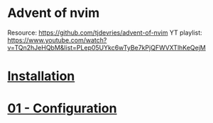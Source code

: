 # Advent of nvim
Resource: https://github.com/tjdevries/advent-of-nvim
YT playlist: https://www.youtube.com/watch?v=TQn2hJeHQbM&list=PLep05UYkc6wTyBe7kPjQFWVXTlhKeQejM


# [Installation](./00-installation.md)
# [01 - Configuration](./01-configuration.md)
